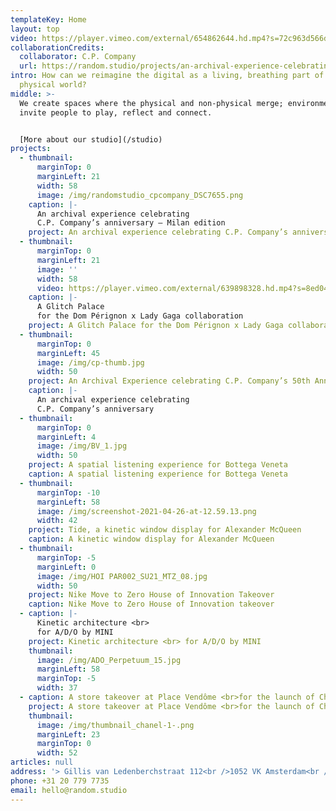 ```yaml
---
templateKey: Home
layout: top
video: https://player.vimeo.com/external/654862644.hd.mp4?s=72c963d566d60df6cf8ac1f0173d1b1d0f22cf10&profile_id=175
collaborationCredits:
  collaborator: C.P. Company
  url: https://random.studio/projects/an-archival-experience-celebrating-c-p-companys-50th-anniversary
intro: How can we reimagine the digital as a living, breathing part of our
  physical world?
middle: >-
  We create spaces where the physical and non-physical merge; environments that
  invite people to play, reflect and connect.


  [More about our studio](/studio)
projects:
  - thumbnail:
      marginTop: 0
      marginLeft: 21
      width: 58
      image: /img/randomstudio_cpcompany_DSC7655.png
    caption: |-
      An archival experience celebrating 
      C.P. Company’s anniversary – Milan edition
    project: An archival experience celebrating C.P. Company’s anniversary – Milan edition
  - thumbnail:
      marginTop: 0
      marginLeft: 21
      image: ''
      width: 58
      video: https://player.vimeo.com/external/639898328.hd.mp4?s=8ed04ae1552ce15c4de6f09b14949d02655f034b&profile_id=175
    caption: |-
      A Glitch Palace 
      for the Dom Pérignon x Lady Gaga collaboration
    project: A Glitch Palace for the Dom Pérignon x Lady Gaga collaboration
  - thumbnail:
      marginTop: 0
      marginLeft: 45
      image: /img/cp-thumb.jpg
      width: 50
    project: An Archival Experience celebrating C.P. Company’s 50th Anniversary
    caption: |-
      An archival experience celebrating
      C.P. Company’s anniversary
  - thumbnail:
      marginTop: 0
      marginLeft: 4
      image: /img/BV_1.jpg
      width: 50
    project: A spatial listening experience for Bottega Veneta
    caption: A spatial listening experience for Bottega Veneta
  - thumbnail:
      marginTop: -10
      marginLeft: 58
      image: /img/screenshot-2021-04-26-at-12.59.13.png
      width: 42
    project: Tide, a kinetic window display for Alexander McQueen
    caption: A kinetic window display for Alexander McQueen
  - thumbnail:
      marginTop: -5
      marginLeft: 0
      image: /img/HOI PAR002_SU21_MTZ_08.jpg
      width: 50
    project: Nike Move to Zero House of Innovation Takeover
    caption: Nike Move to Zero House of Innovation takeover
  - caption: |-
      Kinetic architecture <br>
      for A/D/O by MINI
    project: Kinetic architecture <br> for A/D/O by MINI
    thumbnail:
      image: /img/ADO_Perpetuum_15.jpg
      marginLeft: 58
      marginTop: -5
      width: 37
  - caption: A store takeover at Place Vendôme <br>for the launch of Chanel's new watch
    project: A store takeover at Place Vendôme <br>for the launch of Chanel's new watch
    thumbnail:
      image: /img/thumbnail_chanel-1-.png
      marginLeft: 23
      marginTop: 0
      width: 52
articles: null
address: '> Gillis van Ledenberchstraat 112<br />1052 VK Amsterdam<br />The Netherlands<br />[Directions](https://goo.gl/maps/2sJnCcLummnmvrVb9)'
phone: +31 20 779 7735
email: hello@random.studio
---
```

